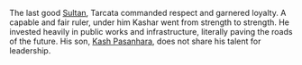 The last good [Sultan](../Setting/Kashar/Governance/Sultan.md), Tarcata commanded respect and garnered loyalty. A capable and fair ruler, under him Kashar went from strength to strength. He invested heavily in public works and infrastructure, literally paving the roads of the future. His son, [Kash Pasanhara](Kash%20Pasanhara.md), does not share his talent for leadership.